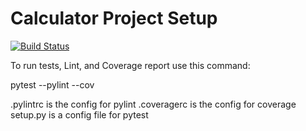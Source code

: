 # Calculator Project Setup
[![Build Status](https://app.travis-ci.com/vishal092002/Version2.0.svg?branch=main)](https://app.travis-ci.com/vishal092002/Version2.0)

To run tests, Lint, and Coverage report use this command:

pytest  --pylint --cov

.pylintrc is the config for pylint
.coveragerc is the config for coverage
setup.py is a config file for pytest